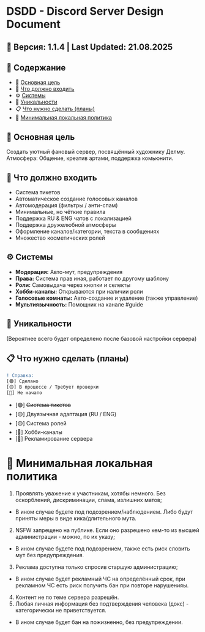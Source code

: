 # DSDD - Discord Server Design Document

## 📌 Версия: 1.1.4 | Last Updated: 21.08.2025

## 📑 Содержание
- 🎯 [Основная цель](#-основная-цель)
- 📌 [Что должно входить](#-что-должно-входить)
- ⚙️ [Системы](#️-системы)
- 🌟 [Уникальности](#-уникальности)
- 📋 [Что нужно сделать (планы)](#-что-нужно-сделать-планы)
- 📜 [Минимальная локальная политика](#-минимальная-локальная-политика)

## 🎯 Основная цель
Создать уютный фановый сервер, посвящённый художнику Делму.
Атмосфера: Общение, креатив артами, поддержка комьюнити.

## 📌 Что должно входить
- Система тикетов
- Автоматическое создание голосовых каналов
- Автомодерация (фильтры / анти-спам)
- Минимальные, но чёткие правила
- Поддержка RU & ENG чатов с локализацией
- Поддержка дружелюбной атмосферы
- Оформление каналов/категории, текста в сообщениях
- Множество косметических ролей

## ⚙️ Системы
- **Модерация:** Авто-мут, предупреждения
- **Права:** Система прав иная, работает по другому шаблону
- **Роли:** Самовыдача через кнопки и селекты
- **Хобби-каналы:** Открываются при наличии роли
- **Голосовые комнаты:** Авто-создание и удаление (также управление)
- **Мультиязычность:** Помощник на канале #guide

## 🌟 Уникальности
(Вероятнее всего будет определено после базовой настройки сервера)

## 📋 Что нужно сделать (планы)
```diff
! Справка:
[🟢] Сделано
[🟡] В процессе / Требует проверки
[🔴] Не начато
```
- [🟢] ~~Система тикетов~~
- [🟡] Двуязычная адаптация (RU / ENG)
- [🟡] Система ролей
- [🔴] Хобби-каналы
- [🔴] Рекламирование сервера

# 📜 Минимальная локальная политика
1. Проявлять уважение к участникам, хотябы немного. Без оскорблений, дискриминации, спама, излишних матов;
- В ином случае будете под подозрением/наблюдением. Либо будут приняты меры в виде кика/длительного мута.
2. NSFW запрещено на публике. Если оно разрешено кем-то из высшей администрации - можно, по их указу;
- В ином случае будете под подозрением, также есть риск словить мут без предупреждения.
3. Реклама доступна только спросив старшую администрацию;
- В ином случае будет рекламный ЧС на определённый срок, при рекламном ЧС есть риск получить бан при повторе нарушенияы.
4. Контент не по теме сервера разрешён.
5. Любая личная информация без подтверждения человека (докс) - категорически не приветствуется.
- В ином случае будет бан на пожизненно, без предупреждении.
